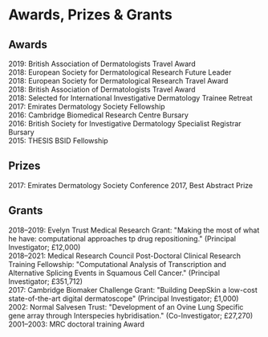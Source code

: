 # Awards, Prizes & Grants

## Awards

2019: British Association of Dermatologists Travel Award <br>
2018: European Society for Dermatological Research Future Leader <br>
2018: European Society for Dermatological Research Travel Award <br>
2018: British Association of Dermatologists Travel Award <br>
2018: Selected for International Investigative Dermatology Trainee Retreat <br>
2017: Emirates Dermatology Society Fellowship <br> 
2016: Cambridge Biomedical Research Centre Bursary <br> 
2016: British Society for Investigative Dermatology Specialist Registrar Bursary <br> 
2015: THESIS BSID Fellowship <br> 

## Prizes

2017: Emirates Dermatology Society Conference 2017, Best Abstract Prize <br>

## Grants

2018–2019: Evelyn Trust Medical Research Grant: "Making the most of what he have: computational approaches tp drug repositioning." (Principal Investigator; £12,000) <br>
2018–2021: Medical Research Council Post-Doctoral Clinical Research Training Fellowship: "Computational Analysis of Transcription and Alternative Splicing Events in Squamous Cell Cancer." (Principal Investigator; £351,712) <br>
2017: Cambridge Biomaker Challenge Grant: "Building DeepSkin a low-cost state-of-the-art digital dermatoscope" (Principal Investigator; £1,000) <br>
2002: Normal Salvesen Trust: "Development of an Ovine Lung Specific gene array through Interspecies hybridisation." (Co-Investigator; £27,270) <br>
2001–2003: MRC doctoral training Award 
